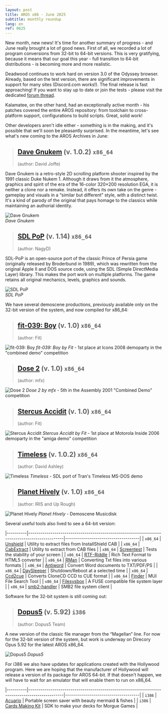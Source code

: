 ```yaml
---
layout: post
title: AROS x86 - June 2025
subtitle: monthly roundup
lang: en
ref: 0625
---
```


New month, new news! It's time for another summary of progress - and June really brought a lot of good news. First of all, we recorded a lot of program conversions from 32-bit to 64-bit versions. This is very gratifying, because it means that our goal this year - full transition to 64-bit distributions - is becoming more and more realistic.

Deadwood continues to work hard on version 3.0 of the Odyssey browser. Already, based on the test version, there are significant improvements in support for many sites (Discord.com works!). The final release is fast approaching! If you want to stay up to date or join the tests - please visit the dedicated [forum thread](https://www.arosworld.org/infusions/forum/viewthread.php?thread_id=1175&rowstart=0).

Kalamatee, on the other hand, had an exceptionally active month - his patches covered the entire AROS repository: from toolchain to cross-platform support, configurations to build scripts. Great, solid work!

Other developers aren't idle either - something is in the making, and it's possible that we'll soon be pleasantly surprised. In the meantime, let's see what's new coming to the AROS Archives in June:

> ## [Dave Gnukem](https://archives.arosworld.org/?function=showfile&file=game/platform/davegnukem.x86_64-aros-v11.zip) (v. 1.0.2) `x86_64`
> (author:	David Joffe)

Dave Gnukem is a retro-style 2D scrolling platform shooter inspired by the 1991 classic Duke Nukem 1. Although it draws from it the atmosphere, graphics and spirit of the era of the 16-color 320×200 resolution EGA, it is neither a clone nor a remake. Instead, it offers its own take on the genre - gameplay and visuals in a “similar but different” style, with a distinct twist. It's a kind of parody of the original that pays homage to the classics while maintaining an authorial identity.

![Dave Gnukem](/assets/img/0625/davegnukem.png)  
*Dave Gnukem*

> ## [SDL PoP](https://archives.arosworld.org/?function=showfile&file=game/platform/sdlpop.x86_64-aros-v11.zip) (v. 1.14) `x86_64`
> (author:	NagyD)

SDL-PoP is an open-source port of the classic Prince of Persia game (originally released by Broderbund in 1989), which was rewritten from the original Apple II and DOS source code, using the SDL (Simple DirectMedia Layer) library. This makes the port work on multiple platforms. The game retains all original mechanics, levels, graphics and sounds.  

![SDL PoP](/assets/img/0625/prince.png)  
*SDL PoP*

We have several demoscene productions, previously available only on the 32-bit version of the system, and now compiled for x86_64:  

> ## [fit-039: Boy](https://archives.arosworld.org/?function=showfile&file=demo/scene/fit/boy.x86_64-aros-v11.zip) (v. 1.0) `x86_64`
> (author:	Fit)

![fit-039: Boy](/assets/img/0625/boy.png)
*fit-039: Boy by Fit* - 1st place at Icons 2008 demoparty in the "combined demo" competition

> ## [Dose 2](https://archives.arosworld.org/?function=showfile&file=demo/scene/dose2.x86_64-aros-v11.zip) (v. 1.0) `x86_64`
> (author:	mfx)

![Dose 2](/assets/img/0625/dose2.png)
*Dose 2 by mfx* - 5th in the Assembly 2001 "Combined Demo" competition

> ## [Stercus Accidit](https://archives.arosworld.org/?function=showfile&file=demo/scene/fit/stercus.x86_64-aros-v11.zip) (v. 1.0) `x86_64`
> (author:	Fit)

![Stercus Accidit](/assets/img/0625/stercus.png)
*Stercus Accidit by Fit* - 1st place at Motorola Inside 2006 demoparty in the "amiga demo" competition

> ## [Timeless](https://archives.arosworld.org/?function=showfile&file=demo/scene/timeless.x86_64-aros-v11.zip) (v. 1.0.2) `x86_64`
> (author:	David Ashley)

![Timeless](/assets/img/0625/timeless.png)
*Timeless* - SDL port of Tran's Timeless MS-DOS demo

> ## [Planet Hively](https://archives.arosworld.org/?function=showfile&file=demo/music/planethively.x86_64-aros-v11.zip) (v. 1.0) `x86_64`
> (author:	IRIS and Up Rough)

![Planet Hively](/assets/img/0625/planethively.png)
*Planet Hively* - Demoscene Musicdisk

Several useful tools also lived to see a 64-bit version:

|----------|-----------------------------------------------------------------------------------------------|-------------------------------------|
| `x86_64` | [Unshield](https://archives.arosworld.org/?function=showfile&file=utility/archive/unshield1.6.2.x86_64-aros-v11.zip) | Utility to extract files from InstallShield CAB |
| `x86_64` | [CabExtract](https://archives.arosworld.org/?function=showfile&file=utility/archive/cabextract1.11.x86_64-aros-v11.zip) | Utility to extract from CAB files |
| `x86_64` | [Screentest](https://archives.arosworld.org/?function=showfile&file=demo/misc/screentest-v1.x86_64-aros-v11.zip) | Tests the stability of your screen |
| `x86_64` | [RTF-Riddle](https://archives.arosworld.org/?function=showfile&file=utility/text/convert/rtf-riddle-v3.97b.x86_64-aros-v11.zip) | Rich Text Format to HTML5 converter |
| `x86_64` | [RMan](https://archives.arosworld.org/?function=showfile&file=utility/text/convert/rman-v3.3.x86_64-aros-v11.zip) | Converting Txt files into various formats |
| `x86_64` | [Antiword](https://archives.arosworld.org/?function=showfile&file=utility/text/convert/antiword-v0.37.x86_64-aros-v11.zip) | Convert Word documents to TXT/PDF/PS |
| `x86_64` | [DaySleeper](https://archives.arosworld.org/?function=showfile&file=utility/text/misc/daysleeper-v0.9r2.x86_64-aros-v11.zip) | Shutdown/Reboot at a selected time |
| `x86_64` | [Ccd2cue](https://archives.arosworld.org/?function=showfile&file=utility/filetool/ccd2cue-v01.x86_64-aros-v11.zip) | Converts CloneCD CCD to CUE format |
| `x86_64` | [Finder](https://archives.arosworld.org/?function=showfile&file=utility/filetool/finder-v3.1.x86_64-aros-v11.zip) | MUI File Search Tool |
| `x86_64` | [Filesysbox](https://archives.arosworld.org/?function=showfile&file=library/filesysbox-v54.7.x86_64-aros-v11.zip) | A FUSE compatible file system layer |
| `x86_64` | [smb2-handler](https://archives.arosworld.org/?function=showfile&file=network/samba/smb2fs-v53.10.x86_64-aros-v11.zip) | SMB2 file system client |

Software for the 32-bit system is still coming out:

> ## [Dopus5](https://archives.arosworld.org/?function=showfile&file=utility/filetool/dopus5_92_i386-aros.zip) (v. 5.92) `i386`
> (author:	Dopus5 Team)

A new version of the classic file manager from the “Magellan” line. For now for the 32-bit version of the system, but work is underway on Direcory Opus 5.92 for the latest AROS x86_64.

![Dopus5](/assets/img/0625/dopus5_1.jpg)
*Dopus5*

For i386 we also have updates for applications created with the Hollywood program. Here we are hoping that the manufacturer of Hollywood will release a version of its package for AROS 64-bit. If that doesn't happen, we will have to wait for an emulator that will enable them to run on x86_64.

|----------|-----------------------------------------------------------------------------------------------|-------------------------------------|
| `i386` | [Acuario](https://archives.arosworld.org/?function=showfile&file=utility/archive/unshield1.6.2.x86_64-aros-v11.zip) | Portable screen saver with beauty mermaid & fishes |
| `i386` | [Cards Making Kit](https://archives.arosworld.org/?function=showfile&file=game/utility/cardsmakingkit.lha) | SDK to make your decks for Morgue Games |


